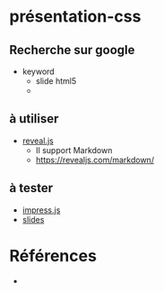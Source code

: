 # présentation-css

<!-- new slide -->
## Recherche sur google

- keyword
  - slide html5
  - 
<!-- new slide -->
## à utiliser 

- [reveal.js](https://github.com/hakimel/reveal.js/)
  - Il support Markdown
  - https://revealjs.com/markdown/

<!-- new slide -->
## à tester 


- [impress.js](https://github.com/impress/impress.js)
- [slides](https://github.com/briancavalier/slides)

<!-- new slide -->
# Références
- []()